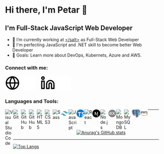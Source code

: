 # Hi there, I'm Petar 👋

## I'm Full-Stack JavaScript Web Developer

- 🌱 I’m currently working at [\</salt>](https://www.salt.dev/) as Full-Stack Web Developer
- 👯 I'm perfecting JavaScript and .NET skill to become better Web Developer
- 🥅 Goals: Learn more about DevOps, Kubernets, Azure and AWS.

### Connect with me:

[![website](./img/globe-light.svg)](https://www.petar.no/#gh-light-mode-only)
[![website](./img/globe-dark.svg)](https://www.petar.no/#gh-dark-mode-only)
&nbsp;&nbsp;
[![website](./img/linkedin-light.svg)](https://www.linkedin.com/in/petarj/#gh-light-mode-only)
[![website](./img/linkedin-dark.svg)](https://www.linkedin.com/in/petarj/#gh-dark-mode-only)

### Languages and Tools:

<img align="left" alt="Visual Studio Code" width="26px" src="https://cdn.jsdelivr.net/gh/devicons/devicon/icons/vscode/vscode-original.svg" />
<img align="left" alt="Git" width="26px" src="https://cdn.jsdelivr.net/gh/devicons/devicon/icons/git/git-original.svg" />

[<img align="left" alt="GitHub" width="26px" src="https://user-images.githubusercontent.com/3369400/139447912-e0f43f33-6d9f-45f8-be46-2df5bbc91289.png" />](https://github.com/PetarJovanovic#gh-dark-mode-only)
[<img align="left" alt="GitHub" width="26px" src="https://user-images.githubusercontent.com/3369400/139448065-39a229ba-4b06-434b-bc67-616e2ed80c8f.png" />](https://github.com/PetarJovanovic#gh-light-mode-only)

<img align="left" alt="HTML5" width="26px" src="https://cdn.jsdelivr.net/gh/devicons/devicon/icons/html5/html5-original.svg" />
<img align="left" alt="CSS3" width="26px" src="https://cdn.jsdelivr.net/gh/devicons/devicon/icons/css3/css3-original.svg" />
<img align="left" alt="Sass" width="26px" src="https://cdn.jsdelivr.net/gh/devicons/devicon/icons/sass/sass-original.svg" />
<img align="left" alt="Tailwind" width="26px" src="./img/tailwind.png" />
<img align="left" alt="JavaScript" width="26px" src="https://cdn.jsdelivr.net/gh/devicons/devicon/icons/javascript/javascript-original.svg" />
<img align="left" alt="TypeScript" width="26px" src="./img/typescript.png" />
<img align="left" alt="React" width="26px" src="https://cdn.jsdelivr.net/gh/devicons/devicon/icons/react/react-original.svg" />
<img align="left" alt="Next.js" width="26px" src="./img/nextjs.png" />
<img align="left" alt="Node.js" width="26px" src="https://cdn.jsdelivr.net/gh/devicons/devicon/icons/nodejs/nodejs-original.svg" />
<img align="left" alt="Express" width="26px" src="./img/express.png" />
<img align="left" alt="MongoDB" width="26px" src="https://cdn.jsdelivr.net/gh/devicons/devicon/icons/mongodb/mongodb-original.svg" />
<img align="left" alt="MySQL" width="26px" src="https://cdn.jsdelivr.net/gh/devicons/devicon/icons/mysql/mysql-original.svg" />
<img align="left" alt="PostgreSQL" width="26px" src="./img/postgresql.png" />
<img align="left" alt="AWS" width="26px" src="./img/aws.png" />

---

[![Anurag's GitHub stats](https://github-readme-stats.vercel.app/api?username=PetarJovanovic&show_icons=true&hide_border=true&theme=transparent&count_private=true&hide=stars,prs,issues&include_all_commits=true)](https://github.com/anuraghazra/github-readme-stats)

---

[![Top Langs](https://github-readme-stats.vercel.app/api/top-langs/?username=PetarJovanovic&show_icons=true&hide_border=true&theme=transparent)](https://github.com/anuraghazra/github-readme-stats)

